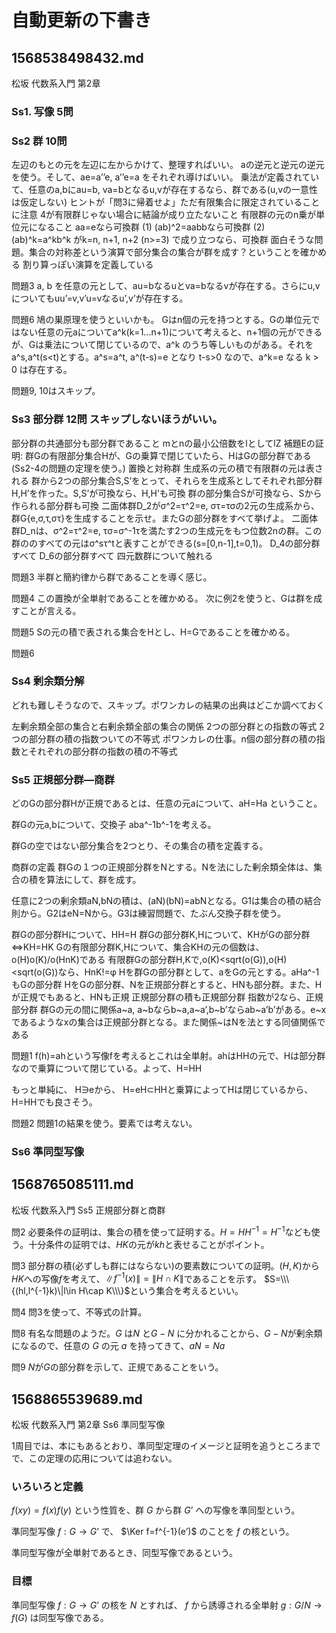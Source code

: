 # 自動更新の下書き

## 1568538498432.md

松坂 代数系入門 第2章

### Ss1. 写像 5問

### Ss2 群 10問

左辺のもとの元を左辺に左からかけて、整理すればいい。
aの逆元と逆元の逆元を使う。そして、ae=a’’e, a’’e=a をそれぞれ導けばいい。
乗法が定義されていて、任意のa,bにau=b, va=bとなるu,vが存在するなら、群である(u,vの一意性は仮定しない)
ヒントが「問3に帰着せよ」ただ有限集合に限定されていることに注意
4が有限群じゃない場合に結論が成り立たないこと
有限群の元のn乗が単位元になること
aa=eなら可換群
(1) (ab)^2=aabbなら可換群 (2) (ab)^k=a^kb^k がk=n, n+1, n+2 (n>=3) で成り立つなら、可換群
面白そうな問題。集合の対称差という演算で部分集合の集合が群を成す？ということを確かめる
割り算っぽい演算を定義している

問題3
a, b を任意の元として、au=bなるuとva=bなるvが存在する。さらにu,vについてもuu’=v,v’u=vなるu’,v’が存在する。

問題6 鳩の巣原理を使うといいかも。
Gはn個の元を持つとする。Gの単位元ではない任意の元aについてa^k(k=1...n+1)について考えると、n+1個の元ができるが、Gは乗法について閉じているので、a^k のうち等しいものがある。それをa^s,a^t(s<t)とする。a^s=a^t, a^(t-s)=e となり t-s>0 なので、a^k=e なる k > 0 は存在する。

問題9, 10はスキップ。

### Ss3 部分群 12問 スキップしないほうがいい。

部分群の共通部分も部分群であること
mとnの最小公倍数をlとしてlZ
補題Eの証明: 群Gの有限部分集合Hが、Gの乗算で閉じていたら、HはGの部分群である(Ss2-4の問題の定理を使う。)
置換と対称群
生成系の元の積で有限群の元は表される
群から2つの部分集合S,S’をとって、それらを生成系としてそれぞれ部分群H,H’を作った。S,S’が可換なら、H,H’も可換
群の部分集合Sが可換なら、Sから作られる部分群も可換
二面体群D_2がσ^2=τ^2=e, στ=τσの2元の生成系から、群G{e,σ,τ,στ}を生成することを示せ。またGの部分群をすべて挙げよ。
二面体群D_nは、σ^2=τ^2=e, τσ=σ^-1τを満たす2つの生成元をもつ位数2nの群。この群ののすべての元はσ^sτ^tと表すことができる(s=[0,n-1],t=0,1)。
D_4の部分群すべて
D_6の部分群すべて
四元数群について触れる

問題3
半群と簡約律から群であることを導く感じ。

問題4
この置換が全単射であることを確かめる。
次に例2を使うと、Gは群を成すことが言える。

問題5
Sの元の積で表される集合をHとし、H=Gであることを確かめる。

問題6

### Ss4 剰余類分解

どれも難しそうなので、スキップ。ポワンカレの結果の出典はどこか調べておく

左剰余類全部の集合と右剰余類全部の集合の関係
2つの部分群との指数の等式
2つの部分群の積の指数ついての不等式
ポワンカレの仕事。n個の部分群の積の指数とそれぞれの部分群の指数の積の不等式

### Ss5 正規部分群—商群

どのGの部分群Hが正規であるとは、任意の元aについて、aH=Ha ということ。

群Gの元a,bについて、交換子 aba^-1b^-1を考える。

群Gの空ではない部分集合を2つとり、その集合の積を定義する。

商群の定義
群Gの１つの正規部分群をNとする。Nを法にした剰余類全体は、集合の積を算法にして、群を成す。

任意に2つの剰余類aN,bNの積は、(aN)(bN)=abNとなる。G1は集合の積の結合則から。G2はeN=Nから。G3は練習問題で、たぶん交換子群を使う。

群Gの部分群Hについて、HH=H
群Gの部分群K,Hについて、KHがGの部分群⇔KH=HK
Gの有限部分群K,Hについて、集合KHの元の個数は、o(H)o(K)/o(HnK)である
有限群Gの部分群H,Kで,o(K)<sqrt(o(G)),o(H)<sqrt(o(G))なら、HnK!=φ
Hを群Gの部分群として、aをGの元とする。aHa^-1もGの部分群
HをGの部分群、Nを正規部分群とすると、HNも部分群。また、Hが正規でもあると、HNも正規
正規部分群の積も正規部分群
指数が2なら、正規部分群
群Gの元の間に関係a~a, a~bならb~a,a~a’,b~b’ならab~a’b’がある。e~xであるようなxの集合は正規部分群となる。また関係~はNを法とする同値関係である

問題1
f(h)=ahという写像fを考えるとこれは全単射。ahはHHの元で、Hは部分群なので乗算について閉じている。よって、H=HH

もっと単純に、
H∋eから、 H=eH⊂HHと乗算によってHは閉じているから、H=HHでも良さそう。

問題2 問題1の結果を使う。要素では考えない。

### Ss6 準同型写像

## 1568765085111.md

松坂 代数系入門 Ss5 正規部分群と商群

問2 必要条件の証明は、集合の積を使って証明する。$H=HH^{-1}=H^{-1}$なども使う。十分条件の証明では、$HK$の元が$kh$と表せることがポイント。

問3 部分群の積(必ずしも群にはならない)の要素数についての証明。$(H,K)$から$HK$への写像$f$を考えて、$\|f^{-1}(x)\|=\|H \cap K\|$であることを示す。
$S=\\\{(hl,l^{-1}k)\|l\in H\cap K\\\}$という集合を考えるといい。

問4 問3を使って、不等式の計算。

問8 有名な問題のようだ。$G$ は$N$ と$G-N$ に分かれることから、$G-N$が剰余類になるので、任意の $G$ の元 $a$ を持ってきて、$aN=Na$

問9 $N$が$G$の部分群を示して、正規であることをいう。

## 1568865539689.md
松坂 代数系入門 第2章 Ss6 準同型写像

1周目では、本にもあるとおり、準同型定理のイメージと証明を追うところまでで、この定理の応用については追わない。

### いろいろと定義

$f(xy)=f(x)f(y)$ という性質を、群 $G$ から群 $G’$ への写像を準同型という。

準同型写像 $f:G\longrightarrow G’$
で、 $\Ker f=f^{-1}(e’)$ のことを $f$ の核という。

準同型写像が全単射であるとき、同型写像であるという。

### 目標

準同型写像 $f:G\longrightarrow G’$ の核を $N$ とすれば、 $f$ から誘導される全単射 $g:G/N\longrightarrow f(G)$ は同型写像である。
